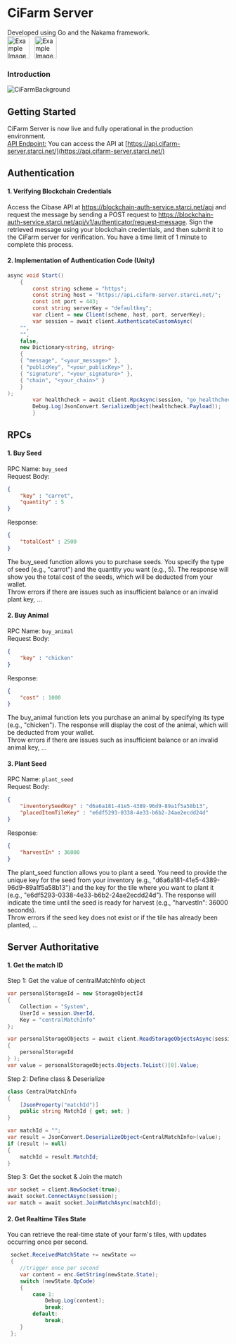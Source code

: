 # CiFarm Server
Developed using Go and the Nakama framework.
<br/>
<img src="https://cdn.icon-icons.com/icons2/2699/PNG/512/golang_logo_icon_171073.png" alt="Example Image" height="50" style="margin-right:8px">
<img src="https://heroiclabs.com/images/pages/nakama/dark-logo.460a1d86928149a160b025152207fea9659bedd7cb818ee8971d6ee536776bfe.svg" alt="Example Image" height="50">
<br/>
### Introduction
![CiFarmBackground](https://scontent.xx.fbcdn.net/v/t1.15752-9/456037244_1297281141439021_1125970913282244783_n.png?_nc_cat=111&ccb=1-7&_nc_sid=0024fc&_nc_eui2=AeEHNQutC5nQX6XCBg2wFN3Pc-swk58WUx5z6zCTnxZTHi-HeUcH4zWtDYjgW2Id-JUs4ReGCtJHsJ2tG1GxEiHG&_nc_ohc=fG5d9Mt-5fEQ7kNvgERdcZ_&_nc_ad=z-m&_nc_cid=0&_nc_ht=scontent.xx&oh=03_Q7cD1QGH_oYTt_MZFFSq99GpENcx1L1iREcnflEujxQE6wEN_A&oe=670176C6)

## Getting Started
CiFarm Server is now live and fully operational in the production environment.<br>
<u>API Endpoint:</u> You can access the API at [https://api.cifarm-server.starci.net/](https://api.cifarm-server.starci.net/)

## Authentication
#### 1.  Verifying Blockchain Credentials
Access the Cibase API at https://blockchain-auth-service.starci.net/api and request the message by sending a POST request to https://blockchain-auth-service.starci.net/api/v1/authenticator/request-message. Sign the retrieved message using your blockchain credentials, and then submit it to the CiFarm server for verification. You have a time limit of 1 minute to complete this process.
#### 2. Implementation of Authentication Code (Unity)

```csharp   
async void Start()
    {
        const string scheme = "https";
        const string host = "https://api.cifarm-server.starci.net/";
        const int port = 443;
        const string serverKey = "defaultkey";
        var client = new Client(scheme, host, port, serverKey);
        var session = await client.AuthenticateCustomAsync(
    "",
    "",
    false,
    new Dictionary<string, string>
    {
    { "message", "<your_message>" },
    { "publicKey", "<your_publicKey>" },
    { "signature", "<your_signature>" },
    { "chain", "<your_chain>" }
    }
);
        var healthcheck = await client.RpcAsync(session, "go_healthcheck");
        Debug.Log(JsonConvert.SerializeObject(healthcheck.Payload));
        }
```
## RPCs
#### 1. Buy Seed
RPC Name: `buy_seed`
<br/>
Request Body:  
```json
{
    "key" : "carrot",
    "quantity" : 5
}
```
Response:  
```json
{
    "totalCost" : 2500
}
```

The buy_seed function allows you to purchase seeds. You specify the type of seed (e.g., "carrot") and the quantity you want (e.g., 5). The response will show you the total cost of the seeds, which will be deducted from your wallet.
<br/>
Throw errors if there are issues such as insufficient balance or an invalid plant key, ...
#### 2. Buy Animal
RPC Name: `buy_animal`
<br/>
Request Body:  
```json
{
    "key" : "chicken"
}
```
Response:  
```json
{
    "cost" : 1000
}
```

The buy_animal function lets you purchase an animal by specifying its type (e.g., "chicken"). The response will display the cost of the animal, which will be deducted from your wallet. 
<br/>
Throw errors if there are issues such as insufficient balance or an invalid animal key, ...
#### 3. Plant Seed
RPC Name: `plant_seed`
<br/>
Request Body:  
```json
{
    "inventorySeedKey" : "d6a6a181-41e5-4389-96d9-89a1f5a58b13",
    "placedItemTileKey" : "e6df5293-0338-4e33-b6b2-24ae2ecdd24d"
}
```
Response:  
```json
{
    "harvestIn" : 36000
}
```
The plant_seed function allows you to plant a seed. You need to provide the unique key for the seed from your inventory (e.g., "d6a6a181-41e5-4389-96d9-89a1f5a58b13") and the key for the tile where you want to plant it (e.g., "e6df5293-0338-4e33-b6b2-24ae2ecdd24d"). The response will indicate the time until the seed is ready for harvest (e.g., "harvestIn": 36000 seconds).
<br/>
Throw errors if the seed key does not exist or if the tile has already been planted, ...

## Server Authoritative
#### 1. Get the match ID
Step 1: Get the value of centralMatchInfo object
```csharp
var personalStorageId = new StorageObjectId
{
    Collection = "System",
    UserId = session.UserId,
    Key = "centralMatchInfo"
};

var personalStorageObjects = await client.ReadStorageObjectsAsync(session, new[]
{
    personalStorageId
} );
var value = personalStorageObjects.Objects.ToList()[0].Value;
```
Step 2: Define class & Deserialize
```csharp
class CentralMatchInfo
{
    [JsonProperty("matchId")]   
    public string MatchId { get; set; }
}
```
```csharp
var matchId = "";
var result = JsonConvert.DeserializeObject<CentralMatchInfo>(value);
if (result != null)
{
    matchId = result.MatchId;
}
```
Step 3: Get the socket & Join the match
```csharp
var socket = client.NewSocket(true);
await socket.ConnectAsync(session);
var match = await socket.JoinMatchAsync(matchId);
```



#### 2. Get Realtime Tiles State
You can retrieve the real-time state of your farm's tiles, with updates occurring once per second.

```csharp
 socket.ReceivedMatchState += newState =>
 {
    //trigger once per second
    var content = enc.GetString(newState.State);
    switch (newState.OpCode)
    {
        case 1:
            Debug.Log(content);
            break;
        default:
            break;
    }
 };
```